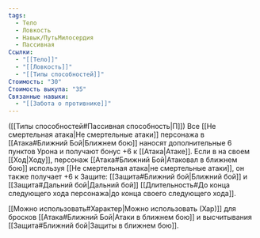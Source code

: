 ```yaml
---
tags:
  - Тело
  - Ловкость
  - Навык/ПутьМилосердия
  - Пассивная
Ссылки:
  - "[[Тело]]"
  - "[[Ловкость]]"
  - "[[Типы способностей]]"
Стоимость: "30"
Стоимость выкупа: "35"
Связанные навыки:
  - "[[Забота о противнике]]"
---
```

([[Типы способностей#Пассивная способность|П]]) Все [[Не смертельная атака|Не смертельные атаки]] персонажа в [[Атака#Ближний Бой|Ближнем бою]] наносят дополнительные 6 пунктов Урона и получают бонус +6 к [[Атака|Атаке]]. Если в на своем [[Ход|Ходу]], персонаж [[Атака#Ближний Бой|Атаковал в ближнем бою]] используя [[Не смертельная атака|не смертельные атаки]], он также получает +6 к Защите: [[Защита#Ближний бой|Ближний бой]] и [[Защита#Дальний бой|Дальний бой]] [[Длительность#До конца следующего хода персонажа|до конца своего следующего хода]].

[[Можно использовать#Характер|Можно использовать (Хар)]] для бросков [[Атака#Ближний Бой|Атаки в ближнем бою]] и высчитывания [[Защита#Ближний бой|Защиты в ближнем бою]].
